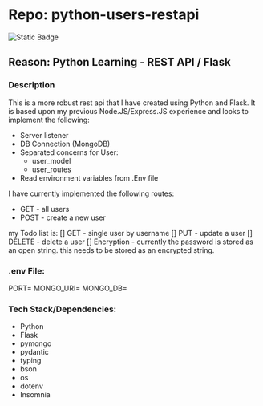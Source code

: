 # Repo: python-users-restapi
![Static Badge](https://img.shields.io/badge/Dev_status-Development-green)

## Reason: Python Learning - REST API / Flask

### Description
This is a more robust rest api that I have created using Python and Flask. 
It is based upon my previous Node.JS/Express.JS experience and looks to implement the following:

- Server listener
- DB Connection (MongoDB)
- Separated concerns for User:
  - user_model
  - user_routes
- Read environment variables from .Env file

I have currently implemented the following routes:
- GET - all users
- POST - create a new user

my Todo list is:
[] GET - single user by username
[] PUT - update a user
[] DELETE - delete a user
[] Encryption - currently the password is stored as an open string. this needs to be stored as an encrypted string.

### .env File:
PORT=
MONGO_URI=
MONGO_DB=

### Tech Stack/Dependencies:

- Python
- Flask
- pymongo
- pydantic
- typing
- bson
- os
- dotenv
- Insomnia
